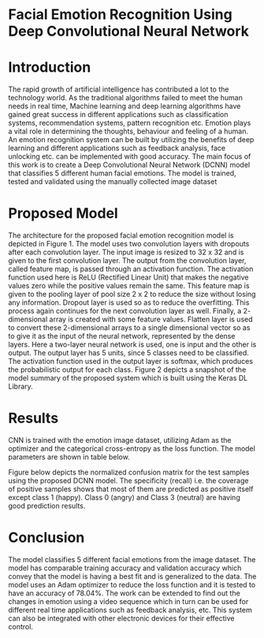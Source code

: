 # Facial Emotion Recognition Using Deep Convolutional Neural Network

# Introduction 
The rapid growth of artificial intelligence has contributed a lot to the technology world. As the traditional algorithms failed to meet the human needs in real time, Machine learning and deep learning algorithms have gained great success in different applications such as classification systems, recommendation systems, pattern recognition etc. Emotion plays a vital role in determining the thoughts, behaviour and feeling of a human. An emotion recognition system can be built by utilizing the benefits of deep learning and different applications such as feedback analysis, face unlocking etc. can be implemented with 
good accuracy. The main focus of this work is to create a Deep Convolutional Neural Network (DCNN) model that classifies 5 different human facial emotions. The model is trained, tested and validated using the manually collected image dataset

# Proposed Model

The architecture for the proposed facial emotion recognition model is depicted in Figure 1. The model uses two convolution layers with dropouts after each convolution layer. The input image is resized to 32 x 32 and is given to the first convolution 
layer. The output from the convolution layer, called feature map, is passed through an activation function. The activation function used here is ReLU (Rectified Linear Unit) that makes the negative values zero while the positive values remain the same. This feature map is given to the pooling layer of pool size 2 x 2 to reduce the size without losing any information. Dropout layer is used so as to reduce the overfitting. This process again continues for the next convolution layer as well. Finally, a 2-
dimensional array is created with some feature values. Flatten layer is used to convert these 2-dimensional arrays to a single dimensional vector so as to give it as the input of the neural network, represented by the dense layers. Here a two-layer neural network is used, one is input and the other is output. The output layer has 5 units, since 5 classes need to be classified. The activation function used in the output layer is softmax, which produces the probabilistic output for each class. Figure 2 depicts a snapshot of the model summary of the proposed system which is built using the Keras DL Library. 

# Results

CNN is trained with the emotion image dataset, utilizing Adam as the optimizer and the categorical cross-entropy as the loss function. The model parameters are shown in table below. 


Figure below depicts the normalized confusion matrix for the test samples using the proposed DCNN model. The specificity (recall) i.e. the coverage of positive samples shows that most of them are predicted as positive itself except class 1 (happy). 
Class 0 (angry) and Class 3 (neutral) are having good prediction results. 

# Conclusion
The model classifies 5 different facial emotions from the image dataset. The model has 
comparable training accuracy and validation accuracy which convey that the model is having a best fit and is generalized to the data. The model uses an Adam optimizer to reduce the loss function and it is tested to have an accuracy of 78.04%. The work can be extended to find out the changes in emotion using a video sequence which in turn can be used for different real time applications such as feedback analysis, etc. This system can also be integrated with other electronic devices for their effective control.
